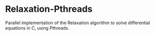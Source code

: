 # Relaxation-Pthreads
Parallel implementation of the Relaxation algorithm to solve differential equations in C, using Pthreads.
